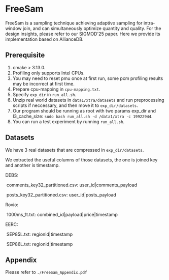 # FreeSam

FreeSam is a sampling technique achieving adaptive sampling for intra-window join, and can simultaneously optimize quantity and quality. For the design insights, please refer to our SIGMOD'25 paper. Here we provide its implementation based on AllianceDB.

## Prerequisite

1. cmake > 3.13.0.
2. Profiling only supports Intel CPUs.
3. You may need to reset pmu once at first run, some pcm profiling results may be incorrect at first time.
4. Prepare cpu-mapping in `cpu-mapping.txt`.
5. Specify `exp_dir` in `run_all.sh`.
6. Unzip real world datasets in `data1/xtra/datasets` and run preprocessing scripts if neccessary, and then move it to `exp_dir/datasets`.
7. Our program should be running as root with two params exp_dir and l3_cache_size: `sudo bash run_all.sh -d /data1/xtra -c 19922944`.
8. You can run a test experiment by running `run_all.sh`.

## Datasets

We have 3 real datasets that are compressed in `exp_dir/datasets`.

We extracted the useful columns of those datasets, the one is joined key and another is timestamp.

DEBS: 

​	comments_key32_partitioned.csv: user_id|comments_payload

​	posts_key32_partitioned.csv: user_id|posts_payload

Rovio:

​	1000ms_1t.txt: combined_id|payload|price|timestamp

EERC: 

​	SEP85L.txt: regionid|timestamp

​	SEP86L.txt: regionid|timestamp

## Appendix

Please refer to `./FreeSam_Appendix.pdf`
